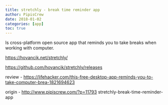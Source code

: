 ```yaml
---
title: stretchly - break time reminder app
author: PipisCrew
date: 2018-01-02
categories: [app]
toc: true
---
```


Is cross-platform open source app that reminds you to take breaks when working with computer.

https://hovancik.net/stretchly/

https://github.com/hovancik/stretchly/releases

review - https://lifehacker.com/this-free-desktop-app-reminds-you-to-take-computer-brea-1821694623

origin - http://www.pipiscrew.com/?p=11793 stretchly-break-time-reminder-app